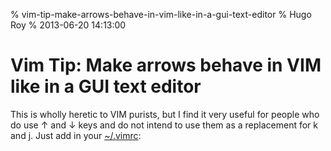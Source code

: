 % vim-tip-make-arrows-behave-in-vim-like-in-a-gui-text-editor
% Hugo Roy
% 2013-06-20 14:13:00

# Vim Tip: Make arrows behave in VIM like in a GUI text editor

This is wholly heretic to VIM purists, but I find it very useful
for people who do use ↑ and ↓ keys and do not intend to use them
as a replacement for k and j. Just add in your <a
href="https://github.com/hugoroy/.vim/blob/master/vimrc">~/.vimrc</a>:

<script src="https://gist.github.com/hugoroy/5822226.js"></script>
